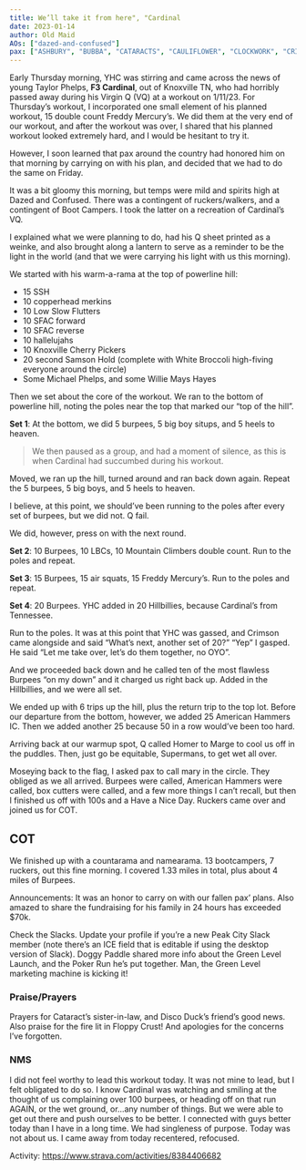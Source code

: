 ```yaml
---
title: We’ll take it from here", "Cardinal
date: 2023-01-14
author: Old Maid
AOs: ["dazed-and-confused"]
pax: ["ASHBURY", "BUBBA", "CATARACTS", "CAULIFLOWER", "CLOCKWORK", "CRIMSON", "DEUCE", "DISCO DUCK", "DOGGY PADDLE", "FLOPPY CRUST", "MEAT LOAF", "OLD MAID", "RED RYDER", "SEGA", "SLIM SHADY", "SMOKEY", "SOUR MASH", "THE COMMISH", "TRIPLE LINDY", "WAHOO"]
---
```


Early Thursday morning, YHC was stirring and came across the news of young Taylor Phelps, **F3 Cardinal**, out of Knoxville TN, who had horribly passed away during his Virgin Q (VQ) at a workout on 1/11/23. For Thursday’s workout, I incorporated one small element of his planned workout, 15 double count Freddy Mercury’s. We did them at the very end of our workout, and after the workout was over, I shared that his planned workout looked extremely hard, and I would be hesitant to try it.

However, I soon learned that pax around the country had honored him on that morning by carrying on with his plan, and decided that we had to do the same on Friday.

It was a bit gloomy this morning, but temps were mild and spirits high at Dazed and Confused. There was a contingent of ruckers/walkers, and a contingent of Boot Campers. I took the latter on a recreation of Cardinal’s VQ.

I explained what we were planning to do, had his Q sheet printed as a weinke, and also brought along a lantern to serve as a reminder to be the light in the world (and that we were carrying his light with us this morning).

We started with his warm-a-rama at the top of powerline hill:

* 15 SSH
* 10 copperhead merkins
* 10 Low Slow Flutters
* 10 SFAC forward
* 10 SFAC reverse
* 10 hallelujahs
* 10 Knoxville Cherry Pickers
* 20 second Samson Hold (complete with White Broccoli high-fiving everyone around the circle)
* Some Michael Phelps, and some Willie Mays Hayes

Then we set about the core of the workout. We ran to the bottom of powerline hill, noting the poles near the top that marked our “top of the hill”.

**Set 1**: At the bottom, we did 5 burpees, 5 big boy situps, and 5 heels to heaven. 

> We then paused as a group, and had a moment of silence, as this is when Cardinal had succumbed during his workout. 

Moved, we ran up the hill, turned around and ran back down again. Repeat the 5 burpees, 5 big boys, and 5 heels to heaven.

I believe, at this point, we should’ve been running to the poles after every set of burpees, but we did not. Q fail.

We did, however, press on with the next round.

**Set 2**: 10 Burpees, 10 LBCs, 10 Mountain Climbers double count. Run to the poles and repeat.

**Set 3**: 15 Burpees, 15 air squats, 15 Freddy Mercury’s. Run to the poles and repeat.

**Set 4**: 20 Burpees. YHC added in 20 Hillbillies, because Cardinal’s from Tennessee.

Run to the poles. It was at this point that YHC was gassed, and Crimson came alongside and said “What’s next, another set of 20?” “Yep” I gasped. He said “Let me take over, let’s do them together, no OYO”.

And we proceeded back down and he called ten of the most flawless Burpees “on my down” and it charged us right back up. Added in the Hillbillies, and we were all set.

We ended up with 6 trips up the hill, plus the return trip to the top lot. Before our departure from the bottom, however, we added 25 American Hammers IC. Then we added another 25 because 50 in a row would’ve been too hard.

Arriving back at our warmup spot, Q called Homer to Marge to cool us off in the puddles. Then, just go be equitable, Supermans, to get wet all over.

Moseying back to the flag, I asked pax to call mary in the circle. They obliged as we all arrived. Burpees were called, American Hammers were called, box cutters were called, and a few more things I can’t recall, but then I finished us off with 100s and a Have a Nice Day. Ruckers came over and joined us for COT.

## COT

We finished up with a countarama and namearama. 13 bootcampers, 7 ruckers, out this fine morning. I covered 1.33 miles in total, plus about 4 miles of Burpees.

Announcements: It was an honor to carry on with our fallen pax’ plans. Also amazed to share the fundraising for his family in 24 hours has exceeded $70k.

Check the Slacks. Update your profile if you’re a new Peak City Slack member (note there’s an ICE field that is editable if using the desktop version of Slack). Doggy Paddle shared more info about the Green Level Launch, and the Poker Run he’s put together. Man, the Green Level marketing machine is kicking it!

### Praise/Prayers

Prayers for Cataract’s sister-in-law, and Disco Duck’s friend’s good news. Also praise for the fire lit in Floppy Crust! And apologies for the concerns I’ve forgotten.

### NMS

I did not feel worthy to lead this workout today. It was not mine to lead, but I felt obligated to do so. I know Cardinal was watching and smiling at the thought of us complaining over 100 burpees, or heading off on that run AGAIN, or the wet ground, or…any number of things. But we were able to get out there and push ourselves to be better. I connected with guys better today than I have in a long time. We had singleness of purpose. Today was not about us. I came away from today recentered, refocused.

Activity: https://www.strava.com/activities/8384406682
